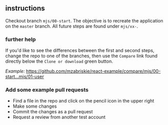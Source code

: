 ## instructions

Checkout branch `mjs/00-start`.  The objective is to recreate the application on the `master` branch.  All future steps are found under `mjs/xx-`.


### further help 

If you'd like to see the differences between the first and second steps, change the repo to one of the branches, then use the `Compare` link found directly below the `Clone or download` green button.

*Example:*  https://github.com/mzabriskie/react-example/compare/mjs/00-start...mjs/01-user

### Add some example pull requests

- Find a file in the repo and click on the pencil icon in the upper right
- Make some changes
- Commit the changes as a pull request
- Request a review from another test account
